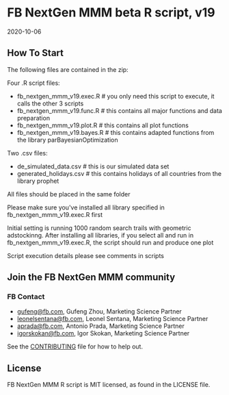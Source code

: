 # FB NextGen MMM beta R script, v19

2020-10-06

## How To Start

The following files are contained in the zip:

Four .R script files:

- fb_nextgen_mmm_v19.exec.R # you only need this script to execute, it calls the
  other 3 scripts
- fb_nextgen_mmm_v19.func.R # this contains all major functions and data
  preparation
- fb_nextgen_mmm_v19.plot.R # this contains all plot functions
- fb_nextgen_mmm_v19.bayes.R # this contains adapted functions from the library
  parBayesianOptimization

Two .csv files:

- de_simulated_data.csv # this is our simulated data set
- generated_holidays.csv # this contains holidays of all countries from the
  library prophet

All files should be placed in the same folder

Please make sure you've installed all library specified in
fb_nextgen_mmm_v19.exec.R first

Initial setting is running 1000 random search trails with geometric adstockinng.
After installing all libraries, if you select all and run in
fb_nextgen_mmm_v19.exec.R, the script should run and produce one plot

Script execution details please see comments in scripts

## Join the FB NextGen MMM community

### FB Contact

- gufeng@fb.com, Gufeng Zhou, Marketing Science Partner
- leonelsentana@fb.com, Leonel Sentana, Marketing Science Partner
- aprada@fb.com, Antonio Prada, Marketing Science Partner
- igorskokan@fb.com, Igor Skokan, Marketing Science Partner

See the [CONTRIBUTING](../CONTRIBUTING.md) file for how to help out.

## License

FB NextGen MMM R script is MIT licensed, as found in the LICENSE file.
